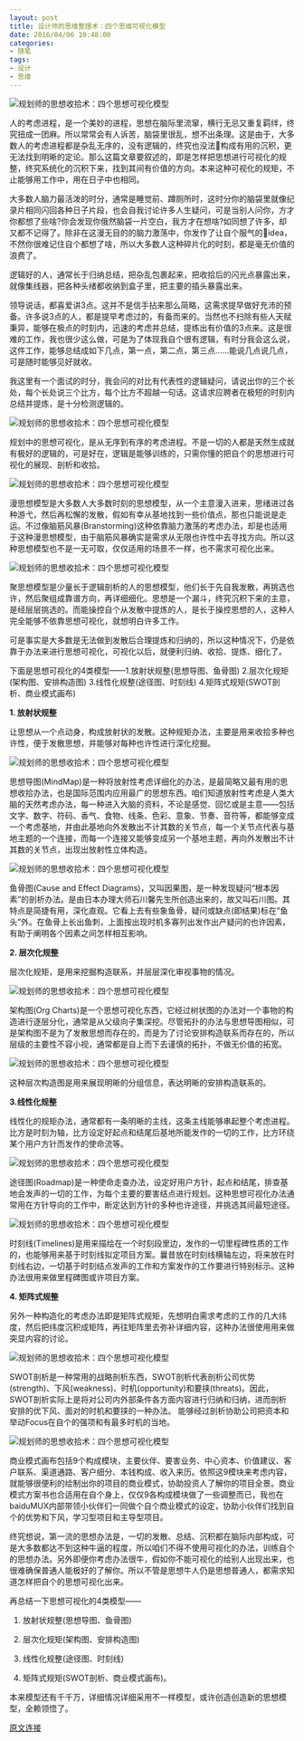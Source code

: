 ```yaml
---
layout: post
title: 设计师的思维整理术：四个思维可视化模型
date: 2016/04/06 10:48:00
categories: 
- 随笔
tags: 
- 设计
- 思维
---
```


![规划师的思想收拾术：四个思想可视化模型](http://pics.naaln.com/blog/2019-01-14-060925.jpg)

人的考虑进程，是一个美妙的进程，思想在脑际里流窜，横行无忌又重复羁绊，终究扭成一团麻。所以常常会有人诉苦，脑袋里很乱，想不出条理。这是由于，大多数人的考虑进程都是杂乱无序的，没有逻辑的，终究也没法构成有用的沉积，更无法找到明晰的定论。那么这篇文章要叙述的，即是怎样把思想进行可视化的规整，终究系统化的沉积下来，找到其间有价值的方向。本来这种可视化的规矩，不止能够用工作中，用在日子中也相同。

大多数人脑力最活泼的时分，通常是睡觉前、蹲厕所时，这时分你的脑袋里就像纪录片相同闪回各种日子片段，也会自我讨论许多人生疑问，可是当别人问你，方才你都想了些啥?你会发现你俄然脑袋一片空白，我方才在想啥?如同想了许多，却又都不记得了。除非在这漫无目的的脑力激荡中，你发作了让自个服气的idea，不然你很难记住自个都想了啥，所以大多数人这种碎片化的时刻，都是毫无价值的浪费了。

逻辑好的人，通常长于归纳总结，把杂乱包裹起来，把收拾后的闪光点暴露出来，就像集线器，把各种头绪都收纳到盒子里，把主要的插头暴露出来。

领导说话，都喜爱讲3点。这并不是信手拈来那么简略，这需求提早做好充沛的预备。许多说3点的人，都是提早考虑过的，有备而来的。当然也不扫除有些人天赋秉异，能够在极点的时刻内，迅速的考虑并总结，提练出有价值的3点来。这是很难的工作，我也很少这么做，可是为了体现我自个很有逻辑，有时分我会这么说，这件工作，能够总结成如下几点，第一点，第二点，第三点……能说几点说几点，可是随时能够见好就收。

我这里有一个面试的时分，我会问的对比有代表性的逻辑疑问，请说出你的三个长处，每个长处说三个比方，每个比方不超越一句话。这请求应聘者在极短的时刻内总结并提炼，是十分检测逻辑的。

![规划师的思想收拾术：四个思想可视化模型](http://www.pmtoo.com/templets/default/skin/images/grey.gif)

规划中的思想可视化，是从无序到有序的考虑进程。不是一切的人都是天然生成就有极好的逻辑的，可是好在，逻辑是能够训练的，只需你懂的把自个的思想进行可视化的展现、剖析和收拾。

![规划师的思想收拾术：四个思想可视化模型](http://pics.naaln.com/blog/2019-01-14-060927.jpg)

漫思想模型是大多数人大多数时刻的思想模型，从一个主意漫入进来，思绪进过各种游弋，然后再松懈的发散，假如有幸从基地找到一些价值点，那也只能说是走运。不过像脑筋风暴(Branstorming)这种依靠脑力激荡的考虑办法，却是也适用于这种漫思想模型，由于脑筋风暴确实是需求从无限也许性中去寻找方向。所以这种思想模型也不是一无可取，仅仅适用的场景不一样，也不需求可视化出来。

![规划师的思想收拾术：四个思想可视化模型](http://pics.naaln.com/blog/2019-01-14-060929.jpg)

聚思想模型是少量长于逻辑剖析的人的思想模型，他们长于先自我发散，再挑选也许，然后聚组成靠谱方向，再详细细化。思想是一个漏斗，终究沉积下来的主意，是经层层挑选的。而能操控自个从发散中提炼的人，是长于操控思想的人，这种人完全能够不依靠思想可视化，就想明白许多工作。

可是事实是大多数是无法做到发散后合理提炼和归纳的，所以这种情况下，仍是依靠于办法来进行思想可视化，可视化以后，就便利归纳、收拾、提炼、细化了。

下面是思想可视化的4类模型——1.放射状规整(思想导图、鱼骨图) 2.层次化规矩(架构图、安排构造图) 3.线性化规整(途径图、时刻线) 4.矩阵式规矩(SWOT剖析、商业模式画布)

**1\. 放射状规整**

让思想从一个点动身，构成放射状的发散。这种规矩办法，主要是用来收拾多种也许性，便于发散思想，并能够对每种也许性进行深化挖掘。

![规划师的思想收拾术：四个思想可视化模型](http://pics.naaln.com/blog/2019-01-14-60930.jpg)

思想导图(MindMap)是一种将放射性考虑详细化的办法，是最简略又最有用的思想收拾办法，也是国际范围内应用最广的思想东西。咱们知道放射性考虑是人类大脑的天然考虑办法，每一种进入大脑的资料，不论是感觉、回忆或是主意——包括文字、数字、符码、香气、食物、线条、色彩、意象、节奏、音符等，都能够变成一个考虑基地，并由此基地向外发散出不计其数的关节点，每一个关节点代表与基地主题的一个连接，而每一个连接又能够变成另一个基地主题，再向外发散出不计其数的关节点，出现出放射性立体构造。

![规划师的思想收拾术：四个思想可视化模型](http://pics.naaln.com/blog/2019-01-14-060930.jpg)

鱼骨图(Cause and Effect Diagrams)，又叫因果图，是一种发现疑问“根本因素”的剖析办法。是由日本办理大师石川馨先生所创造出来的，故又叫石川图。其特点是简捷有用，深化直观。它看上去有些象鱼骨，疑问或缺点(即结果)标在”鱼头”外。在鱼骨上长出鱼刺，上面按出现时机多寡列出发作出产疑问的也许因素，有助于阐明各个因素之间怎样相互影响。

**2\. 层次化规整**

层次化规矩，是用来挖掘构造联系，并层层深化审视事物的情况。

![规划师的思想收拾术：四个思想可视化模型](http://pics.naaln.com/blog/2019-01-14-060931.jpg)

架构图(Org Charts)是一个思想可视化东西，它经过树状图的办法对一个事物的构造进行逐层分化，通常是从父级向子集深挖。尽管拓扑的办法与思想导图相似，可是架构图不是为了发散思想而存在的，而是为了讨论安排构造联系而存在的，所以层级的主要性不容小视，通常都是自上而下去谨慎的拓扑，不做无价值的拓宽。

![规划师的思想收拾术：四个思想可视化模型](http://pics.naaln.com/blog/2019-01-14-060932.jpg)

这种层次构造图是用来展现明晰的分组信息，表达明晰的安排构造联系的。

**3.线性化规整**

线性化的规矩办法，通常都有一条明晰的主线，这条主线能够串起整个考虑进程。比方是时刻为轴，比方设定好起点和结尾后基地所能发作的一切的工作，比方环绕某个用户方针而发作的使命流等。

![规划师的思想收拾术：四个思想可视化模型](http://www.pmtoo.com/templets/default/skin/images/grey.gif)

途径图(Roadmap)是一种使命走查办法，设定好用户方针，起点和结尾，排查基地会发声的一切的工作，为每个主要的要害结点进行规划。这种思想可视化办法通常用在方针导向的工作中，断定达到方针的多种也许途径，并挑选其间最短途径。

![规划师的思想收拾术：四个思想可视化模型](http://www.pmtoo.com/templets/default/skin/images/grey.gif)

时刻线(Timelines)是用来描绘在一个时刻段里边，发作的一切里程碑性质的工作的，也能够用来基于时刻线拟定项目方案。曩昔放在时刻线横轴左边，将来放在时刻线右边，一切基于时刻结点发声的工作和方案发作的工作要进行特别标示。这种办法很用来做里程碑图或许项目方案。

**4\. 矩阵式规整**

另外一种构造化的考虑办法即是矩阵式规矩，先想明白需求考虑的工作的几大纬度，然后把纬度沉积成矩阵，再往矩阵里去弥补详细内容，这种办法很使用用来做突显内容的讨论。

![规划师的思想收拾术：四个思想可视化模型](http://www.pmtoo.com/templets/default/skin/images/grey.gif)

SWOT剖析是一种常用的战略剖析东西，SWOT剖析代表剖析公司优势(strength)、下风(weakness)、时机(opportunity)和要挟(threats)。因此，SWOT剖析实际上是将对公司内外部条件各方面内容进行归纳和归纳，进而剖析安排的优下风、面对的时机和要挟的一种办法。 能够经过剖析协助公司把资本和举动Focus在自个的强项和有最多时机的当地。

![规划师的思想收拾术：四个思想可视化模型](http://www.pmtoo.com/templets/default/skin/images/grey.gif)

商业模式画布包括9个构成模块，主要伙伴、要害业务、中心资本、价值建议、客户联系、渠道通路、客户细分、本钱构成、收入来历。依照这9模块来考虑内容，就能够很便利的绘制出你的项目的商业模式，协助投资人了解你的项目全景。商业模式方案书也合适用在自个身上，仅仅9各构成模块做了一些调整而已，我也在baiduMUX内部带领小伙伴们一同做个自个商业模式的设定，协助小伙伴们找到自个的优势和下风，学习型项目和主导型项目。

终究想说，第一流的思想办法是，一切的发散、总结、沉积都在脑际内部构成，可是大多数都达不到这种牛逼的程度，所以咱们不得不使用可视化的办法，训练自个的思想办法。另外即便你考虑办法很牛，假如你不能可视化的给别人出现出来，也很难确保普通人能极好的了解你。所以不管是思想牛人仍是思想普通人，都需求知道怎样把自个的思想可视化出来。

再总结一下思想可视化的4类模型——

1. 放射状规整(思想导图、鱼骨图) 

2. 层次化规矩(架构图、安排构造图) 

3. 线性化规整(途径图、时刻线) 

4. 矩阵式规矩(SWOT剖析、商业模式画布)。

本来模型还有千千万，详细情况详细采用不一样模型，或许创造创造新的思想模型，全赖领悟了。

[原文连接][1]

 [1]: http://www.pmtoo.com/news/2014/0718/6235.html
